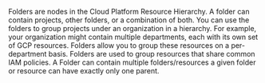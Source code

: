 

Folders are nodes in the Cloud Platform Resource Hierarchy. A folder can contain projects, other folders, or a combination of both. You can use the folders to group projects under an organization in a hierarchy. For example, your organization might contain multiple departments, each with its own set of GCP resources. Folders allow you to group these resources on a per-department basis. Folders are used to group resources that share common IAM policies. A Folder can contain multiple folders/resources a given folder or resource can have exactly only one parent.

